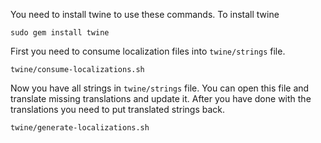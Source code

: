 You need to install twine to use these commands. To install twine

	sudo gem install twine

First you need to consume localization files into `twine/strings` file.

	twine/consume-localizations.sh

Now you have all strings in `twine/strings` file. You can open this file and
translate missing translations and update it. After you have done with the translations you need to put translated strings back.

	twine/generate-localizations.sh
